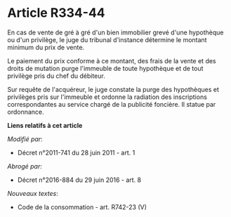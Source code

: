 # Article R334-44

En cas de vente de gré à gré d'un bien immobilier grevé d'une hypothèque ou d'un privilège, le    juge du tribunal d'instance
détermine le montant minimum du prix de vente. 

Le paiement du prix conforme à ce montant, des frais de la vente et des droits de mutation purge l'immeuble de toute
hypothèque et de tout privilège pris du chef du débiteur. 

Sur requête de l'acquéreur, le juge constate la purge des hypothèques et privilèges pris sur l'immeuble et ordonne la
radiation des inscriptions correspondantes au service chargé de la publicité foncière. Il statue par ordonnance.

**Liens relatifs à cet article**

_Modifié par_:

  - Décret n°2011-741 du 28 juin 2011 - art. 1

_Abrogé par_:

  - Décret n°2016-884 du 29 juin 2016 - art. 8

_Nouveaux textes_:

  - Code de la consommation - art. R742-23 (V)
